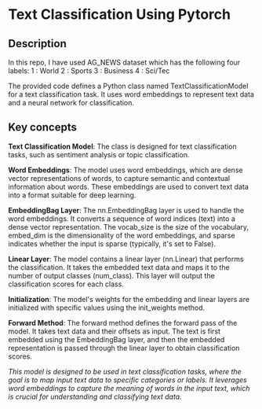 # Text Classification Using Pytorch

## Description

In this repo, I have used AG_NEWS dataset which has the following four labels:
1 : World
2 : Sports
3 : Business
4 : Sci/Tec

The provided code defines a Python class named TextClassificationModel for a text classification task. It uses word embeddings to represent text data and a neural network for classification.

## Key concepts

**Text Classification Model**: The class is designed for text classification tasks, such as sentiment analysis or topic classification.

**Word Embeddings**: The model uses word embeddings, which are dense vector representations of words, to capture semantic and contextual information about words. These embeddings are used to convert text data into a format suitable for deep learning.

**EmbeddingBag Layer**: The nn.EmbeddingBag layer is used to handle the word embeddings. It converts a sequence of word indices (text) into a dense vector representation. The vocab_size is the size of the vocabulary, embed_dim is the dimensionality of the word embeddings, and sparse indicates whether the input is sparse (typically, it's set to False).

**Linear Layer**: The model contains a linear layer (nn.Linear) that performs the classification. It takes the embedded text data and maps it to the number of output classes (num_class). This layer will output the classification scores for each class.

**Initialization**: The model's weights for the embedding and linear layers are initialized with specific values using the init_weights method.

**Forward Method**: The forward method defines the forward pass of the model. It takes text data and their offsets as input. The text is first embedded using the EmbeddingBag layer, and then the embedded representation is passed through the linear layer to obtain classification scores.

*This model is designed to be used in text classification tasks, where the goal is to map input text data to specific categories or labels. It leverages word embeddings to capture the meaning of words in the input text, which is crucial for understanding and classifying text data.*
